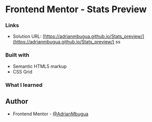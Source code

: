 # Frontend Mentor - Stats Preview

### Links

- Solution URL: [https://adrianmbugua.github.io/Stats_preview/](https://adrianmbugua.github.io/Stats_preview/)
ss

### Built with

- Semantic HTML5 markup
- CSS Grid



### What I learned




## Author


- Frontend Mentor - [@AdrianMbugua](https://www.frontendmentor.io/profile/Adrianmbugua)


